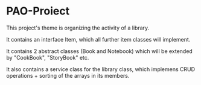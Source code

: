 # PAO-Proiect

This project's theme is organizing the activity of a library.

It contains an interface Item, which all further item classes will implement.

It contains 2 abstract classes (Book and Notebook) which will be extended by "CookBook", "StoryBook" etc.

It also contains a service class for the library class, which implemens CRUD operations + sorting of the arrays in its members.
